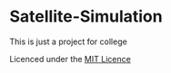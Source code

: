 # Satellite-Simulation
This is just a project for college

Licenced under the [MIT Licence](Licence)
